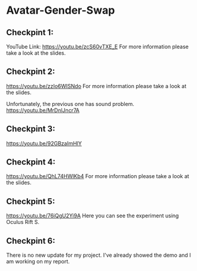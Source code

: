 # Avatar-Gender-Swap

## Checkpint 1:
YouTube Link: https://youtu.be/zcS60vTXE_E
For more information please take a look at the slides. 

## Checkpint 2:
https://youtu.be/zzIo6WISNdo
For more information please take a look at the slides. 

Unfortunately, the previous one has sound problem.
https://youtu.be/MrDnlJncr7A

## Checkpint 3:
https://youtu.be/92GBzaImHlY

## Checkpint 4:
https://youtu.be/QhL74HWlKb4
For more information please take a look at the slides. 

## Checkpint 5:
https://youtu.be/76iQgU2Yi9A
Here you can see the experiment using Oculus Rift S.

## Checkpint 6:
There is no new update for my project. I've already showed the demo and I am working on my report.  


